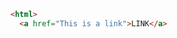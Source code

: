 <!---
Use the HTML Reference on MDN to identify at least 10 block-level tags like the ones we discussed today. Write down the "symbol" of the tag -- <html> -- and what its use means.
-->

```HTML
<html>
  <a href="This is a link">LINK</a>
```
